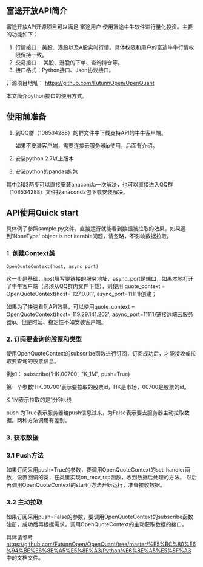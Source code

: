 ## 富途开放API简介

富途开放API开源项目可以满足 富途用户 使用富途牛牛软件进行量化投资。主要的功能如下：

1. 行情接口：美股、港股以及A股实时行情。具体权限和用户的富途牛牛行情权限保持一致。
2. 交易接口： 美股、港股的下单、查询持仓等。
3. 接口格式：Python接口、Json协议接口。

开源项目地址： https://github.com/FutunnOpen/OpenQuant

本文简介python接口的使用方式。

## 使用前准备

1. 到QQ群（108534288）的群文件中下载支持API的牛牛客户端。
    
    如果不安装客户端，需要连接云服务器ip使用，后面有介绍。
    
2. 安装python 2.7以上版本
3. 安装python的pandas的包

其中2和3两步可以直接安装anaconda一次解决，也可以直接进入QQ群（108534288）文件找anaconda包下载安装解决。


## API使用Quick start

具体例子参照sample.py文件，直接运行就能看到数据被拉取的效果。如果遇到'NoneType' object is not iterable问题，请忽略，不影响数据拉取。

### 1. 创建Context类

`OpenQuoteContext(host, async_port)`

这一步是基础，host填写要链接的服务地址，async_port是端口，如果本地打开了牛牛客户端（必须从QQ群内文件下载），则使用
quote_context = OpenQuoteContext(host='127.0.0.1', async_port=11111)创建；

如果为了快速看到API效果，可以使用quote_context = OpenQuoteContext(host='119.29.141.202', async_port=11111)链接远端云服务器ip。但是时延、稳定性不如安装客户端。

### 2. 订阅要查询的股票和类型

使用OpenQuoteContext的subscribe函数进行订阅，订阅成功后，才能接收或拉取要查询的股票信息。

例如：
subscribe('HK.00700', "K_1M", push=True)

第一个参数'HK.00700'表示要拉取的股票id，HK是市场，00700是股票的id。

K_1M表示拉取的是1分钟k线

push 为True表示服务器给push信息过来，为False表示要去服务器主动拉取数据。两种方法调用有差别。

### 3. 获取数据
### 3.1 Push方法
如果订阅采用push=True的参数，要调用OpenQuoteContext的set_handler函数，设置回调的类，在类里实现on_recv_rsp函数，收到数据后处理的方法。
然后再调用OpenQuoteContext的start()方法开始运行，准备接收数据。

### 3.2 主动拉取
如果订阅采用push=False的参数，要调用OpenQuoteContext的subscribe函数注册，成功后再根据需求，调用OpenQuoteContext的主动获取数据的接口。

具体请参考
https://github.com/FutunnOpen/OpenQuant/tree/master/%E5%BC%80%E6%94%BE%E6%8E%A5%E5%8F%A3/Python%E6%8E%A5%E5%8F%A3
中的文档文件。